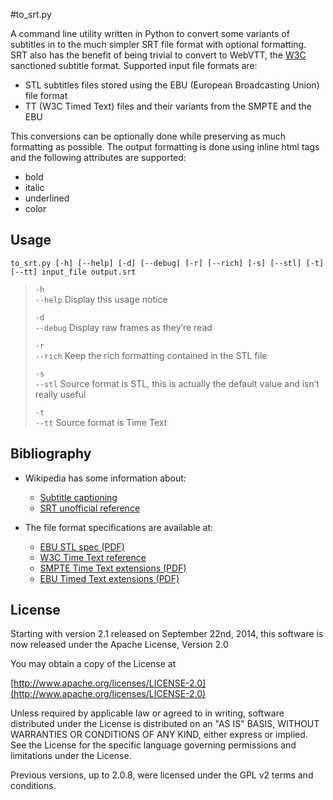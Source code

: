 #to_srt.py

A command line utility written in Python to convert some variants of subtitles in to the much simpler SRT file format with optional formatting. SRT also has the benefit of being trivial to convert to WebVTT, the [W3C](http://www.w3c.org) sanctioned subtitle format. Supported input file formats are:

* STL subtitles files stored using the EBU (European Broadcasting Union) file format
* TT (W3C Timed Text) files and their variants from the SMPTE and the EBU

This conversions can be optionally done while preserving as much formatting as possible. The output formatting is done using inline html tags and the following attributes are supported:

* bold
* italic
* underlined
* color

## Usage
  
`to_srt.py [-h] [--help] [-d] [--debug] [-r] [--rich] [-s] [--stl] [-t] [--tt] input_file output.srt`

>  `-h`<br/>
>  `--help`  Display this usage notice
>
>  `-d`<br/>
>  `--debug` Display raw frames as they’re read
>
>  `-r`<br/>
>  `--rich` Keep the rich formatting contained in the STL file
>  
>  `-s`<br/>
>  `--stl` Source format is STL, this is actually the default value and isn’t really useful
>
>  `-t`<br/>
>  `--tt` Source format is Time Text


## Bibliography

* Wikipedia has some information about:
	* [Subtitle captioning](http://en.wikipedia.org/wiki/Subtitle_%28captioning%29)
	* [SRT unofficial reference](http://en.wikipedia.org/wiki/SubRip#SubRip_text_file_format)

* The file format specifications are available at:
	* [EBU STL spec (PDF)](http://tech.ebu.ch/docs/tech/tech3264.pdf)
	* [W3C Time Text reference](http://www.w3.org/TR/2010/REC-ttaf1-dfxp-20101118/)
	* [SMPTE Time Text extensions (PDF)](https://www.smpte.org/sites/default/files/st2052-1-2010.pdf)
	* [EBU Timed Text extensions (PDF)](http://tech.ebu.ch/docs/tech/tech3350.pdf?vers=1.0)

## License

Starting with version 2.1 released on September 22nd, 2014, this software is now released under the Apache License, Version 2.0

You may obtain a copy of the License at

[http://www.apache.org/licenses/LICENSE-2.0](http://www.apache.org/licenses/LICENSE-2.0)

Unless required by applicable law or agreed to in writing, software
distributed under the License is distributed on an "AS IS" BASIS,
WITHOUT WARRANTIES OR CONDITIONS OF ANY KIND, either express or implied.
See the License for the specific language governing permissions and
limitations under the License.

Previous versions, up to 2.0.8, were licensed under the GPL v2 terms and conditions.